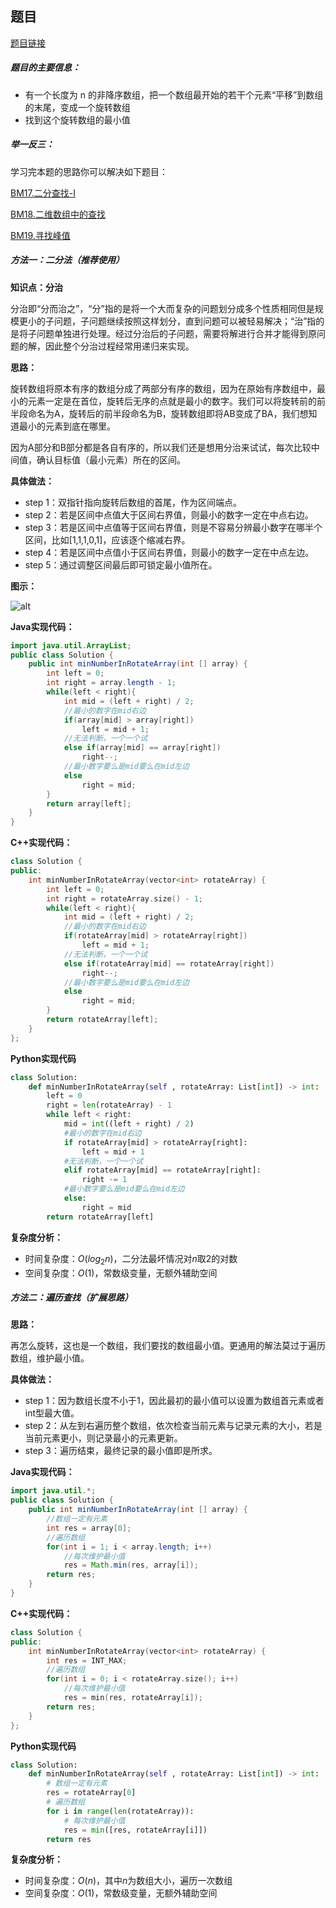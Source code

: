 ## 题目
[题目链接](https://www.nowcoder.com/practice/9f3231a991af4f55b95579b44b7a01ba?tpId=295&tqId=23269&sourceUrl=/exam/oj&channenl=wgithub&fromPut=wgithub)

##### 题目的主要信息：

- 有一个长度为 n 的非降序数组，把一个数组最开始的若干个元素“平移”到数组的末尾，变成一个旋转数组
- 找到这个旋转数组的最小值

##### 举一反三：

学习完本题的思路你可以解决如下题目：

[BM17.二分查找-I](https://www.nowcoder.com/practice/d3df40bd23594118b57554129cadf47b?tpId=295&sfm=html&channel=nowcoder)

[BM18.二维数组中的查找](https://www.nowcoder.com/practice/abc3fe2ce8e146608e868a70efebf62e?tpId=295&tqId=23256)

[BM19.寻找峰值](https://www.nowcoder.com/practice/fcf87540c4f347bcb4cf720b5b350c76?tpId=295&tqId=2227748)

##### 方法一：二分法（推荐使用）
**知识点：分治**

分治即“分而治之”，“分”指的是将一个大而复杂的问题划分成多个性质相同但是规模更小的子问题，子问题继续按照这样划分，直到问题可以被轻易解决；“治”指的是将子问题单独进行处理。经过分治后的子问题，需要将解进行合并才能得到原问题的解，因此整个分治过程经常用递归来实现。

**思路：**

旋转数组将原本有序的数组分成了两部分有序的数组，因为在原始有序数组中，最小的元素一定是在首位，旋转后无序的点就是最小的数字。我们可以将旋转前的前半段命名为A，旋转后的前半段命名为B，旋转数组即将AB变成了BA，我们想知道最小的元素到底在哪里。

因为A部分和B部分都是各自有序的，所以我们还是想用分治来试试，每次比较中间值，确认目标值（最小元素）所在的区间。

**具体做法：**

- step 1：双指针指向旋转后数组的首尾，作为区间端点。
- step 2：若是区间中点值大于区间右界值，则最小的数字一定在中点右边。
- step 3：若是区间中点值等于区间右界值，则是不容易分辨最小数字在哪半个区间，比如[1,1,1,0,1]，应该逐个缩减右界。
- step 4：若是区间中点值小于区间右界值，则最小的数字一定在中点左边。
- step 5：通过调整区间最后即可锁定最小值所在。

**图示：**

![alt](https://uploadfiles.nowcoder.com/images/20211207/397721558_1638878411855/299059EFCD5648D6783E12C1C94BEF4F)

**Java实现代码：**
```java
import java.util.ArrayList;
public class Solution {
    public int minNumberInRotateArray(int [] array) {
        int left = 0;
        int right = array.length - 1;
        while(left < right){
            int mid = (left + right) / 2;
            //最小的数字在mid右边
            if(array[mid] > array[right]) 
                left = mid + 1;
            //无法判断，一个一个试
            else if(array[mid] == array[right]) 
                right--;
            //最小数字要么是mid要么在mid左边
            else 
                right = mid;
        }
        return array[left];
    }
}
```
**C++实现代码：**
```cpp
class Solution {
public:
    int minNumberInRotateArray(vector<int> rotateArray) {
        int left = 0;
        int right = rotateArray.size() - 1;
        while(left < right){
            int mid = (left + right) / 2;
            //最小的数字在mid右边
            if(rotateArray[mid] > rotateArray[right]) 
                left = mid + 1;
            //无法判断，一个一个试
            else if(rotateArray[mid] == rotateArray[right]) 
                right--;
            //最小数字要么是mid要么在mid左边
            else 
                right = mid;
        }
        return rotateArray[left];
    }
};
```
**Python实现代码**
```python
class Solution:
    def minNumberInRotateArray(self , rotateArray: List[int]) -> int:
        left = 0
        right = len(rotateArray) - 1
        while left < right:
            mid = int((left + right) / 2) 
            #最小的数字在mid右边
            if rotateArray[mid] > rotateArray[right]: 
                left = mid + 1 
            #无法判断，一个一个试
            elif rotateArray[mid] == rotateArray[right]: 
                right -= 1
            #最小数字要么是mid要么在mid左边
            else:
                right = mid 
        return rotateArray[left]
```

**复杂度分析：**
- 时间复杂度：$O(log_2n)$，二分法最坏情况对$n$取2的对数
- 空间复杂度：$O(1)$，常数级变量，无额外辅助空间

##### 方法二：遍历查找（扩展思路）

**思路：**

再怎么旋转，这也是一个数组，我们要找的数组最小值。更通用的解法莫过于遍历数组，维护最小值。

**具体做法：**

- step 1：因为数组长度不小于1，因此最初的最小值可以设置为数组首元素或者int型最大值。
- step 2：从左到右遍历整个数组，依次检查当前元素与记录元素的大小，若是当前元素更小，则记录最小的元素更新。
- step 3：遍历结束，最终记录的最小值即是所求。

**Java实现代码：**
```java
import java.util.*;
public class Solution {
    public int minNumberInRotateArray(int [] array) {
        //数组一定有元素
        int res = array[0]; 
        //遍历数组
        for(int i = 1; i < array.length; i++) 
            //每次维护最小值
            res = Math.min(res, array[i]); 
        return res;
    }
}
```
**C++实现代码：**
```cpp
class Solution {
public:
    int minNumberInRotateArray(vector<int> rotateArray) {
        int res = INT_MAX;
        //遍历数组
        for(int i = 0; i < rotateArray.size(); i++) 
            //每次维护最小值
            res = min(res, rotateArray[i]); 
        return res;
    }
};
```
**Python实现代码**
```python
class Solution:
    def minNumberInRotateArray(self , rotateArray: List[int]) -> int:
        # 数组一定有元素
        res = rotateArray[0] 
        # 遍历数组
        for i in range(len(rotateArray)): 
            # 每次维护最小值
            res = min([res, rotateArray[i]]) 
        return res
```

**复杂度分析：**
- 时间复杂度：$O(n)$，其中$n$为数组大小，遍历一次数组
- 空间复杂度：$O(1)$，常数级变量，无额外辅助空间